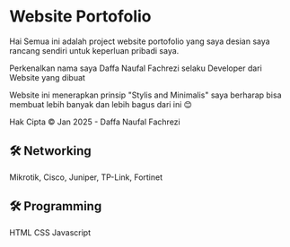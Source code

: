
# Website Portofolio

Hai Semua ini adalah project website portofolio yang saya desian saya rancang sendiri untuk keperluan pribadi saya.

Perkenalkan nama saya Daffa Naufal Fachrezi selaku Developer dari Website yang dibuat

Website ini menerapkan prinsip "Stylis and Minimalis" saya berharap bisa membuat lebih banyak dan lebih bagus dari ini 😊

Hak Cipta 
&copy; Jan 2025 - Daffa Naufal Fachrezi


## 🛠 Networking
Mikrotik, Cisco, Juniper, TP-Link, Fortinet


## 🛠 Programming
HTML CSS Javascript
